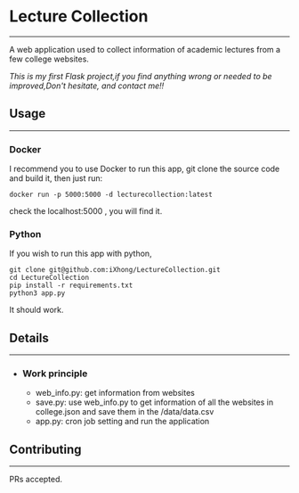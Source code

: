# Lecture Collection
***
A web application used to collect information of academic lectures from a few college websites.

*This is my first Flask project,if you find anything wrong or needed to be improved,Don't hesitate, and contact me!!*

## Usage
***
### Docker
I recommend you to use Docker to run this app, git clone the source code and
build it, then just run:
```shell
docker run -p 5000:5000 -d lecturecollection:latest
```
check the localhost:5000 , you will find it.

### Python
If you wish to run this app with python, 
```shell
git clone git@github.com:iXhong/LectureCollection.git
cd LectureCollection
pip install -r requirements.txt
python3 app.py
```
It should work.

## Details
***
+ ### Work principle
  + web_info.py: get information from websites 
  + save.py: use web_info.py to get information of all the websites in college.json and save them in the /data/data.csv
  + app.py: cron job setting and run the application

## Contributing
***
PRs accepted.
